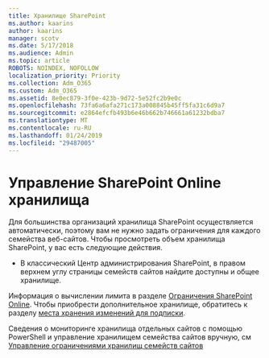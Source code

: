 ```yaml
---
title: Хранилище SharePoint
ms.author: kaarins
author: kaarins
manager: scotv
ms.date: 5/17/2018
ms.audience: Admin
ms.topic: article
ROBOTS: NOINDEX, NOFOLLOW
localization_priority: Priority
ms.collection: Adm_O365
ms.custom: Adm_O365
ms.assetid: 8e0ec879-3f0e-423b-9d72-5e52fc2b9e0c
ms.openlocfilehash: 73fa6a6afa271c173a008845b45ff5fa31c6d9a7
ms.sourcegitcommit: e2864efcfb493b6e46b662b746661a61232bdba7
ms.translationtype: MT
ms.contentlocale: ru-RU
ms.lasthandoff: 01/24/2019
ms.locfileid: "29487005"
---
```

# <a name="manage-your-sharepoint-online-storage"></a>Управление SharePoint Online хранилища

Для большинства организаций хранилища SharePoint осуществляется автоматически, поэтому вам не нужно задать ограничения для каждого семейства веб-сайтов. Чтобы просмотреть объем хранилища SharePoint, у вас есть следующие действия.
  
- В классический Центр администрирования SharePoint, в правом верхнем углу страницы семейств сайтов найдите доступны и общее хранилище.
    
Информация о вычислении лимита в разделе [Ограничения SharePoint Online](https://go.microsoft.com/fwlink/p/?LinkID=856113). Чтобы приобрести дополнительное хранилище, обратитесь к разделу [места хранения изменений для подписки](https://go.microsoft.com/fwlink/?linkid=866428).
  
Сведения о мониторинге хранилища отдельных сайтов с помощью PowerShell и управление хранилищем семейства сайтов вручную, см [Управление ограничениями хранилищ семейств сайтов](https://go.microsoft.com/fwlink/?linkid=867833)
  

